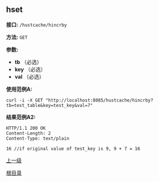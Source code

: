 ## hset ##

**接口:** `/hustcache/hincrby`

**方法:** `GET`

**参数:** 

*  **tb** （必选）  
*  **key** （必选）  
*  **val** （必选）  

**使用范例A:**

    curl -i -X GET "http://localhost:8085/hustcache/hincrby?tb=test_table&key=test_key&val=7"

**结果范例A2:**

	HTTP/1.1 200 OK
	Content-Length: 2
	Content-Type: text/plain

	16 //if original value of test_key is 9, 9 + 7 = 16

[上一级](../hustdb.md)

[根目录](../../../index.md)